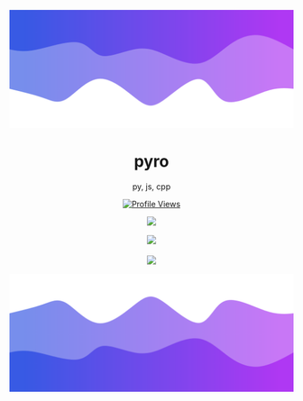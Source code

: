![Header](./header.png)

<h1 align="center">pyro</h1>
<p align="center"> py, js, cpp</p>
<a href="https://github.com/builtbypyro">
  <p align="center">
    <img src="https://komarev.com/ghpvc/?username=builtbypyro" alt="Profile Views">
  </p>
</a>

<p align="center">
  <img src="https://github-readme-stats.vercel.app/api/?username=builtbypyro&title_color=4F8CC9&text_color=9f9f9f&show_icons=true&bg_color=00000000&hide_border=true&icon_color=4F8CC9&hide_title=true&count_private=true" />
</p>

<p align="center">
  <img src="https://discord.c99.nl/widget/theme-3/948737535931219989.png" />
  <br />
  <br />
  <img src="https://github-profile-trophy.vercel.app/?username=builtbypyro&theme=nord&margin-w=15&margin-h=1&column=6" />
</p>

![Footer](./footer.png)
